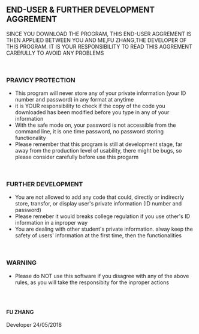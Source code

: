 ## END-USER & FURTHER DEVELOPMENT AGGREMENT

 SINCE YOU DOWNLOAD THE PROGRAM, THIS END-USER AGGREMENT IS THEN APPLIED BETWEEN YOU AND ME,FU ZHANG,THE DEVELOPER OF THIS PROGRAM. IT IS YOUR 
 RESPONSIBILITY TO READ THIS AGGREMENT CAREfULLY TO AVOID ANY PROBLEMS

</br>


### PRAVICY PROTECTION
- This program will never store any of your private information (your ID number and password) in any format at anytime
- it is YOUR responsibility to check if the copy of the code you downloaded has been modified before you type in any of your information 
- With the safe mode on, your password is not accessible from the command line, it is one time password, no password storing functionality
- Please remember that this program is still at development stage, far away from the production level of usability, there might be bugs, so please 
consider carefully before use this progarm 
</br>


### FURTHER DEVELOPMENT 
- You are not allowed to add any code that could, directly or indirecrly store, transfor, or display user's private information (ID number and password)
- Please remeber it would breaks college regulation if you use other's ID information in a inproper way
- You are dealing with other student's private information. alway keep the safety of users' information at the first time, then the functionalities

</br>


### WARNING 
- Please do NOT use this software if you disagree with any of the above rules, as you will take the responsibity for the inproper actions



</br>
</br>

**FU ZHANG** </br></br>
Developer 
24/05/2018

